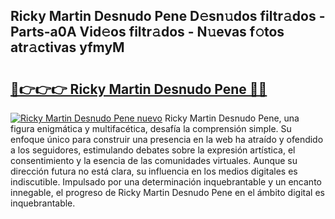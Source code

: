 ## Ricky Martin Desnudo Pene D𝚎sn𝚞dos filtr𝚊dos - Parts-a0A Vid𝚎os filtr𝚊dos - N𝚞evas f𝚘tos atr𝚊ctivas yfmyM

# <h2><a href="http://mb0e19.tromn.icu/?c=Ricky+Martin+Desnudo+Pene">🔗👉👉👉 Ricky Martin Desnudo Pene 🔗🔗</a></h2>

[![Ricky Martin Desnudo Pene nuevo](https://i.imgur.com/pEAQMta.gif)](http://mb0e19.tromn.icu/?c=Ricky+Martin+Desnudo+Pene)
Ricky Martin Desnudo Pene, una figura enigmática y multifacética, desafía la comprensión simple. Su enfoque único para construir una presencia en la web ha atraído y ofendido a los seguidores, estimulando debates sobre la expresión artística, el consentimiento y la esencia de las comunidades virtuales. Aunque su dirección futura no está clara, su influencia en los medios digitales es indiscutible. Impulsado por una determinación inquebrantable y un encanto innegable, el progreso de Ricky Martin Desnudo Pene en el ámbito digital es inquebrantable.
